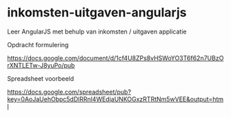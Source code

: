 inkomsten-uitgaven-angularjs
============================



Leer AngularJS met behulp van inkomsten / uitgaven applicatie

Opdracht formulering

https://docs.google.com/document/d/1cf4U8ZPs8vHSWoYO3T6f62n7UBzOrXNTLETw-J8yuPo/pub

Spreadsheet voorbeeld

https://docs.google.com/spreadsheet/pub?key=0AoJaUehObpc5dDlRRnl4WEdjaUNKOGxzRTRtNm5wVEE&output=html
